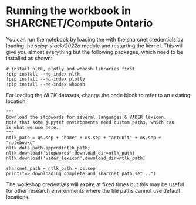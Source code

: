 # Running the workbook in SHARCNET/Compute Ontario

You can run the notebook by loading the with the sharcnet credentials by loading the _scipy-stack/2022a_ module and restarting the kernel.
This will give you almost everything but the following packages, which need to be installed as shown:

```
# install nltk, plotly and whoosh libraries first
!pip install --no-index nltk
!pip install --no-index plotly
!pip install --no-index whoosh
```

For loading the _NLTK_ datasets, change the code block to refer to an existing location:

```
"""
Download the stopwords for several languages & VADER lexicon.
Note that some jupyter environments need custom paths, which can 
is what we use here.
"""
ntlk_path = os.sep + "home" + os.sep + "artunit" + os.sep + "notebooks"
nltk.data.path.append(ntlk_path)
nltk.download('stopwords',download_dir=ntlk_path)
nltk.download('vader_lexicon',download_dir=ntlk_path)

sharcnet_path = ntlk_path + os.sep
print("=> downloading complete and sharcnet path set...")
```

The workshop credentials will expire at fixed times but this may be useful for other research environments
where the file paths cannot use default locations.
